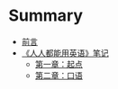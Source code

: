 # Summary
* [前言](README.md)
* [《人人都能用英语》笔记](Everybody_Can_Use_English/README.md)
    * [第一章：起点](Everybody_Can_Use_English/01.md)
    * [第二章：口语](Everybody_Can_Use_English/02.md)
